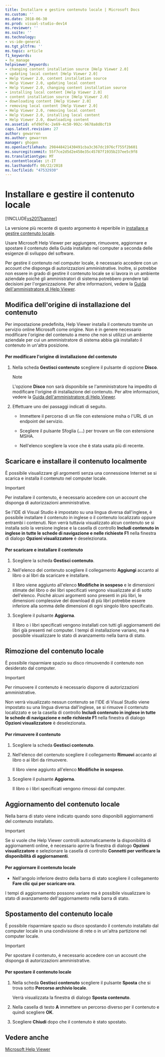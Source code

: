 ```yaml
---
title: Installare e gestire contenuto locale | Microsoft Docs
ms.custom: ''
ms.date: 2018-06-30
ms.prod: visual-studio-dev14
ms.reviewer: ''
ms.suite: ''
ms.technology:
- vs-ide-general
ms.tgt_pltfrm: ''
ms.topic: article
f1_keywords:
- hv_manage
helpviewer_keywords:
- changing content installation source [Help Viewer 2.0]
- updating local content [Help Viewer 2.0]
- Help Viewer 2.0, content installation source
- Help Viewer 2.0, updating local content
- Help Viewer 2.0, changing content installation source
- installing local content [Help Viewer 2.0]
- content installation source [Help Viewer 2.0]
- downloading content [Help Viewer 2.0]
- removing local content [Help Viewer 2.0]
- Help Viewer 2.0, removing local content
- Help Viewer 2.0, installing local content
- Help Viewer 2.0, downloading content
ms.assetid: efd9df4c-2e69-4c50-992c-9678a8d8cf19
caps.latest.revision: 27
author: gewarren
ms.author: gewarren
manager: ghogen
ms.openlocfilehash: 298448421430491cba3c367dc1976cf755f2b601
ms.sourcegitcommit: 55f7ce2d5d2e458e35c45787f1935b237ee5c9f8
ms.translationtype: MT
ms.contentlocale: it-IT
ms.lasthandoff: 08/22/2018
ms.locfileid: "47532930"
---
```

# <a name="install-and-manage-local-content"></a>Installare e gestire il contenuto locale
[!INCLUDE[vs2017banner](../includes/vs2017banner.md)]

La versione più recente di questo argomento è reperibile in [installare e gestire contenuto locale](https://docs.microsoft.com/visualstudio/ide/install-and-manage-local-content).  
  
Usare Microsoft Help Viewer per aggiungere, rimuovere, aggiornare e spostare il contenuto della Guida installato nel computer a seconda delle esigenze di sviluppo del software.  
  
 Per gestire il contenuto nel computer locale, è necessario accedere con un account che disponga di autorizzazioni amministrative. Inoltre, si potrebbe non essere in grado di gestire il contenuto locale se si lavora in un ambiente aziendale poiché gli amministratori di sistema potrebbero prendere tali decisioni per l'organizzazione. Per altre informazioni, vedere la [Guida dell'amministratore di Help Viewer](../ide/help-viewer-administrator-guide.md).  
  
## <a name="changing-the-content-installation-source"></a>Modifica dell'origine di installazione del contenuto  
 Per impostazione predefinita, Help Viewer installa il contenuto tramite un servizio online Microsoft come origine. Non è in genere necessario modificare l'origine del contenuto a meno che non si utilizzi un ambiente aziendale per cui un amministratore di sistema abbia già installato il contenuto in un'altra posizione.  
  
#### <a name="to-change-the-content-installation-source"></a>Per modificare l'origine di installazione del contenuto  
  
1.  Nella scheda **Gestisci contenuto** scegliere il pulsante di opzione **Disco**.  
  
    > [!NOTE]
    >  L'opzione **Disco** non sarà disponibile se l'amministratore ha impedito di modificare l'origine di installazione del contenuto. Per altre informazioni, vedere la [Guida dell'amministratore di Help Viewer](../ide/help-viewer-administrator-guide.md).  
  
2.  Effettuare uno dei passaggi indicati di seguito.  
  
    -   Immettere il percorso di un file con estensione msha o l'URL di un endpoint del servizio.  
  
    -   Scegliere il pulsante Sfoglia (**…**) per trovare un file con estensione MSHA.  
  
    -   Nell'elenco scegliere la voce che è stata usata più di recente.  
  
## <a name="download-and-install-content-locally"></a>Scaricare e installare il contenuto localmente  
 È possibile visualizzare gli argomenti senza una connessione Internet se si scarica e installa il contenuto nel computer locale.  
  
> [!IMPORTANT]
>  Per installare il contenuto, è necessario accedere con un account che disponga di autorizzazioni amministrative.  
  
 Se l'IDE di Visual Studio è impostato su una lingua diversa dall'inglese, è possibile installare il contenuto in inglese o il contenuto localizzato oppure entrambi i contenuti. Non verrà tuttavia visualizzato alcun contenuto se si installa solo la versione inglese e la casella di controllo **Includi contenuto in inglese in tutte le schede di navigazione e nelle richieste F1** nella finestra di dialogo **Opzioni visualizzatore** è deselezionata.  
  
#### <a name="to-download-and-install-content"></a>Per scaricare e installare il contenuto  
  
1.  Scegliere la scheda **Gestisci contenuto**.  
  
2.  Nell'elenco del contenuto scegliere il collegamento **Aggiungi** accanto al libro o ai libri da scaricare e installare.  
  
     Il libro viene aggiunto all'elenco **Modifiche in sospeso** e le dimensioni stimate del libro o dei libri specificati vengono visualizzate al di sotto dell'elenco. Poiché alcuni argomenti sono presenti in più libri, le dimensioni complessive del download di più libri potrebbe essere inferiore alla somma delle dimensioni di ogni singolo libro specificato.  
  
3.  Scegliere il pulsante **Aggiorna**.  
  
     Il libro o i libri specificati vengono installati con tutti gli aggiornamenti dei libri già presenti nel computer. I tempi di installazione variano, ma è possibile visualizzare lo stato di avanzamento nella barra di stato.  
  
## <a name="removing-local-content"></a>Rimozione del contenuto locale  
 È possibile risparmiare spazio su disco rimuovendo il contenuto non desiderato dal computer.  
  
> [!IMPORTANT]
>  Per rimuovere il contenuto è necessario disporre di autorizzazioni amministrative.  
  
 Non verrà visualizzato nessun contenuto se l'IDE di Visual Studio viene impostato su una lingua diversa dall'inglese, se si rimuove il contenuto localizzato e se la casella di controllo **Includi contenuto in inglese in tutte le schede di navigazione e nelle richieste F1** nella finestra di dialogo **Opzioni visualizzatore** è deselezionata.  
  
#### <a name="to-remove-content"></a>Per rimuovere il contenuto  
  
1.  Scegliere la scheda **Gestisci contenuto**.  
  
2.  Nell'elenco del contenuto scegliere il collegamento **Rimuovi** accanto al libro o ai libri da rimuovere.  
  
     Il libro viene aggiunto all'elenco **Modifiche in sospeso**.  
  
3.  Scegliere il pulsante **Aggiorna**.  
  
     Il libro o i libri specificati vengono rimossi dal computer.  
  
## <a name="updating-local-content"></a>Aggiornamento del contenuto locale  
 Nella barra di stato viene indicato quando sono disponibili aggiornamenti del contenuto installato.  
  
> [!IMPORTANT]
>  Se si vuole che Help Viewer controlli automaticamente la disponibilità di aggiornamenti online, è necessario aprire la finestra di dialogo **Opzioni visualizzatore** e selezionare la casella di controllo **Connetti per verificare la disponibilità di aggiornamenti**.  
  
#### <a name="to-update-local-content"></a>Per aggiornare il contenuto locale  
  
-   Nell'angolo inferiore destro della barra di stato scegliere il collegamento **Fare clic qui per scaricare ora**.  
  
 I tempi di aggiornamento possono variare ma è possibile visualizzare lo stato di avanzamento dell'aggiornamento nella barra di stato.  
  
## <a name="moving-local-content"></a>Spostamento del contenuto locale  
 È possibile risparmiare spazio su disco spostando il contenuto installato dal computer locale in una condivisione di rete o in un'altra partizione nel computer locale.  
  
> [!IMPORTANT]
>  Per spostare il contenuto, è necessario accedere con un account che disponga di autorizzazioni amministrative.  
  
#### <a name="to-move-local-content"></a>Per spostare il contenuto locale  
  
1.  Nella scheda **Gestisci contenuto** scegliere il pulsante **Sposta** che si trova sotto **Percorso archivio locale**.  
  
     Verrà visualizzata la finestra di dialogo **Sposta contenuto**.  
  
2.  Nella casella di testo **A** immettere un percorso diverso per il contenuto e quindi scegliere **OK**.  
  
3.  Scegliere **Chiudi** dopo che il contenuto è stato spostato.  
  
## <a name="see-also"></a>Vedere anche  
 [Microsoft Help Viewer](../ide/microsoft-help-viewer.md)



